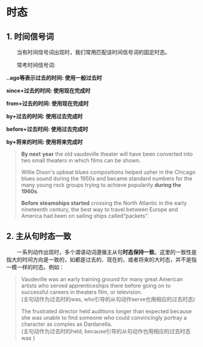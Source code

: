 # 时态

## 1. 时间信号词

&emsp;&emsp;当有时间信号词出现时，我们常用匹配该时间信号词的固定时态。

&emsp;&emsp;常考时间信号词:

**..ago等表示过去的时间: 使用一般过去时**

**since+过去的时间: 使用现在完成时**

**from+过去的时间: 使用现在完成时** 

**by+过去的时间: 使用过去完成时**

**before+过去时间: 使用过去完成时**

**by+将来的时间: 使用将来完成时**



> **By next** **year** the old vaudeville theater will have been converted into two small theaters in which films can be shown. 
>
> Willie Dixon's upbeat blues compositions helped usher in the Chicago blues sound during the 1950s and became standard numbers for the many young rock groups trying to achieve popularity **during the 1960s**. 
>
> **Before steamships started** crossing the North Atlantic in the early nineteenth century, the best way to travel between Europe and America had been on sailing ships called“packets”. 



## 2. 主从句时态一致

&emsp;&emsp;一系列动作出现时，多个谓语动词遵循主从句**时态保持一致**。这里的一致性是指大的时间方向是一致的，如都是过去的、现在的，或者将来的大时态，并不是指一模一样的时态。例如：

> Vaudeville was an early training ground for many great American artists who served apprenticeships there before going on to successful careers in theaters film, or television.<br/>(主句动作为过去时的was, who引导的从句动作serve也用相应的过去时态)
>
> The frustrated director held auditions longer than expected because she was unable to find someone who could convincingly portray a character as complex as Dardanella.<br/>(主句动作为过去时的held, because引导的从句动作也用相应的过去时态was )

